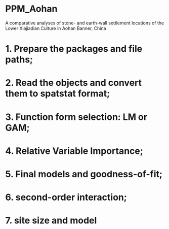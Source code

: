 # PPM_Aohan
A comparative analyses of stone- and earth-wall settlement locations of the Lower Xiajiadian Culture in Aohan Banner, China

# 1. Prepare the packages and file paths;
# 2. Read the objects and convert them to spatstat format;
# 3. Function form selection: LM or GAM;
# 4. Relative Variable Importance;
# 5. Final models and goodness-of-fit;
# 6. second-order interaction;
# 7. site size and model
